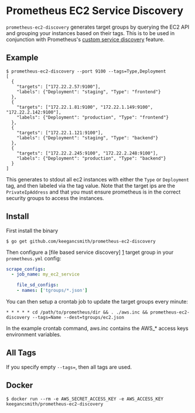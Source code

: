 Prometheus EC2 Service Discovery
================================

`prometheus-ec2-discovery` generates target groups by querying the EC2 API and
grouping your instances based on their tags. This is to be used in conjunction
with Prometheus's [custom service discovery][1] feature.

Example
-------

```
$ prometheus-ec2-discovery --port 9100 --tags=Type,Deployment
[
  {
    "targets": ["172.22.2.57:9100"],
    "labels": {"Deployment": "staging", "Type": "frontend"}
  },
  {
    "targets": ["172.22.1.81:9100", "172.22.1.149:9100", "172.22.2.142:9100"],
    "labels": {"Deployment": "production", "Type": "frontend"}
  },
  {
    "targets": ["172.22.1.121:9100"],
    "labels": {"Deployment": "staging", "Type": "backend"}
  },
  {
    "targets": ["172.22.2.245:9100", "172.22.2.248:9100"],
    "labels": {"Deployment": "production", "Type": "backend"}
  }
]
```

This generates to stdout all ec2 instances with either the `Type` or
`Deployment` tag, and then labeled via the tag value. Note that the target ips
are the `PrivateIpAddress` and that you must ensure prometheus is in the
correct security groups to access the instances.

Install
-------

First install the binary

```
$ go get github.com/keegancsmith/prometheus-ec2-discovery
```

Then configure a [file based service discovery] [1] target group in your
`prometheus.yml` config:

```yaml
scrape_configs:
  - job_name: my_ec2_service

    file_sd_configs:
    - names: ['tgroups/*.json']
```

You can then setup a crontab job to update the target groups every minute:

```
* * * * * cd /path/to/prometheus/dir && . ./aws.inc && prometheus-ec2-discovery --tags=Name --dest=tgroups/ec2.json
```

In the example crontab command, aws.inc contains the AWS_* access keys environment
variables.

All Tags
--------

If you specify empty `--tags=`, then all tags are used.


Docker
------

```
$ docker run --rm -e AWS_SECRET_ACCESS_KEY -e AWS_ACCESS_KEY keegancsmith/prometheus-ec2-discovery
```

[1]: http://prometheus.io/blog/2015/06/01/advanced-service-discovery/#custom-service-discovery "Custom Service Discovery"
